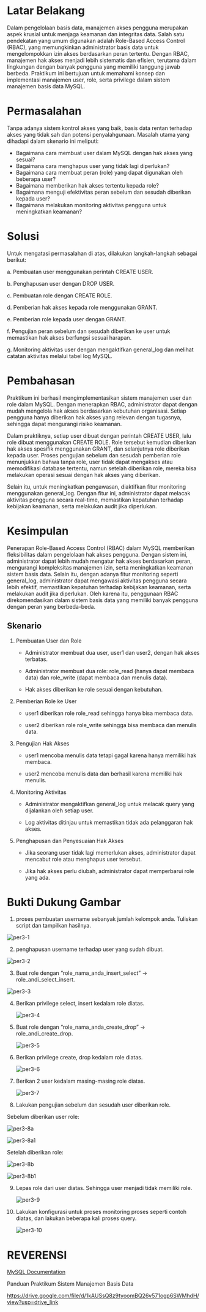 # Latar Belakang

Dalam pengelolaan basis data, manajemen akses pengguna merupakan aspek krusial untuk menjaga keamanan dan integritas data. Salah satu pendekatan yang umum digunakan adalah Role-Based Access Control (RBAC), yang memungkinkan administrator basis data untuk mengelompokkan izin akses berdasarkan peran tertentu. Dengan RBAC, manajemen hak akses menjadi lebih sistematis dan efisien, terutama dalam lingkungan dengan banyak pengguna yang memiliki tanggung jawab berbeda. Praktikum ini bertujuan untuk memahami konsep dan implementasi manajemen user, role, serta privilege dalam sistem manajemen basis data MySQL.

# Permasalahan
Tanpa adanya sistem kontrol akses yang baik, basis data rentan terhadap akses yang tidak sah dan potensi penyalahgunaan. Masalah utama yang dihadapi dalam skenario ini meliputi:

- Bagaimana cara membuat user dalam MySQL dengan hak akses yang sesuai?
- Bagaimana cara menghapus user yang tidak lagi diperlukan?
- Bagaimana cara membuat peran (role) yang dapat digunakan oleh beberapa user?
- Bagaimana memberikan hak akses tertentu kepada role?
- Bagaimana menguji efektivitas peran sebelum dan sesudah diberikan kepada user?
- Bagaimana melakukan monitoring aktivitas pengguna untuk meningkatkan keamanan?

# Solusi
Untuk mengatasi permasalahan di atas, dilakukan langkah-langkah sebagai berikut:

a. Pembuatan user menggunakan perintah CREATE USER.

b. Penghapusan user dengan DROP USER.

c. Pembuatan role dengan CREATE ROLE.

d. Pemberian hak akses kepada role menggunakan GRANT.

e. Pemberian role kepada user dengan GRANT.

f. Pengujian peran sebelum dan sesudah diberikan ke user untuk memastikan hak akses berfungsi sesuai harapan.

g. Monitoring aktivitas user dengan mengaktifkan general_log dan melihat catatan aktivitas melalui tabel log MySQL.

# Pembahasan
Praktikum ini berhasil mengimplementasikan sistem manajemen user dan role dalam MySQL. Dengan menerapkan RBAC, administrator dapat dengan mudah mengelola hak akses berdasarkan kebutuhan organisasi. Setiap pengguna hanya diberikan hak akses yang relevan dengan tugasnya, sehingga dapat mengurangi risiko keamanan.

Dalam praktiknya, setiap user dibuat dengan perintah CREATE USER, lalu role dibuat menggunakan CREATE ROLE. Role tersebut kemudian diberikan hak akses spesifik menggunakan GRANT, dan selanjutnya role diberikan kepada user. Proses pengujian sebelum dan sesudah pemberian role menunjukkan bahwa tanpa role, user tidak dapat mengakses atau memodifikasi database tertentu, namun setelah diberikan role, mereka bisa melakukan operasi sesuai dengan hak akses yang diberikan.

Selain itu, untuk meningkatkan pengawasan, diaktifkan fitur monitoring menggunakan general_log. Dengan fitur ini, administrator dapat melacak aktivitas pengguna secara real-time, memastikan kepatuhan terhadap kebijakan keamanan, serta melakukan audit jika diperlukan.

# Kesimpulan
Penerapan Role-Based Access Control (RBAC) dalam MySQL memberikan fleksibilitas dalam pengelolaan hak akses pengguna. Dengan sistem ini, administrator dapat lebih mudah mengatur hak akses berdasarkan peran, mengurangi kompleksitas manajemen izin, serta meningkatkan keamanan sistem basis data. Selain itu, dengan adanya fitur monitoring seperti general_log, administrator dapat mengawasi aktivitas pengguna secara lebih efektif, memastikan kepatuhan terhadap kebijakan keamanan, serta melakukan audit jika diperlukan. Oleh karena itu, penggunaan RBAC direkomendasikan dalam sistem basis data yang memiliki banyak pengguna dengan peran yang berbeda-beda.

## Skenario

1. Pembuatan User dan Role

    - Administrator membuat dua user, user1 dan user2, dengan hak akses terbatas.

    - Administrator membuat dua role: role_read (hanya dapat membaca data) dan role_write (dapat membaca dan menulis data).

    - Hak akses diberikan ke role sesuai dengan kebutuhan.

2. Pemberian Role ke User

    - user1 diberikan role role_read sehingga hanya bisa membaca data.

    - user2 diberikan role role_write sehingga bisa membaca dan menulis data.

3. Pengujian Hak Akses

    - user1 mencoba menulis data tetapi gagal karena hanya memiliki hak membaca.

    - user2 mencoba menulis data dan berhasil karena memiliki hak menulis.

4. Monitoring Aktivitas

    - Administrator mengaktifkan general_log untuk melacak query yang dijalankan oleh setiap user.

    - Log aktivitas ditinjau untuk memastikan tidak ada pelanggaran hak akses.

5. Penghapusan dan Penyesuaian Hak Akses

    - Jika seorang user tidak lagi memerlukan akses, administrator dapat mencabut role atau menghapus user tersebut.

    - Jika hak akses perlu diubah, administrator dapat memperbarui role yang ada.
  
# Bukti Dukung Gambar 
1.  proses pembuatan username sebanyak jumlah kelompok anda. Tuliskan script dan tampilkan hasilnya.
   
   ![per3-1](https://github.com/user-attachments/assets/9f388a57-99e2-4d5f-a9d5-a97df4255382)

2.  penghapusan username terhadap user yang sudah dibuat.

   ![per3-2](https://github.com/user-attachments/assets/8a973d56-7f8f-40f1-b810-c724cf08c1a9)

3.  Buat role dengan “role_nama_anda_insert_select” → role_andi_select_insert.

![per3-3](https://github.com/user-attachments/assets/cdd2fa54-dea2-4c25-b675-ca498d5e98a6)

4. Berikan privilege select, insert kedalam role diatas.

   ![per3-4](https://github.com/user-attachments/assets/5e0e8107-15b5-4b54-a21c-1fbe0cb46d73)

5. Buat role dengan “role_nama_anda_create_drop” → role_andi_create_drop.

   ![per3-5](https://github.com/user-attachments/assets/416cb8f2-c6fe-4c3b-8c0e-4ea1b5d2d505)

6. Berikan privilege create, drop kedalam role diatas.

   ![per3-6](https://github.com/user-attachments/assets/5f9fb7df-b3d0-4c38-8926-58c448e06979)

7. Berikan 2 user kedalam masing-masing role diatas.

   ![per3-7](https://github.com/user-attachments/assets/70bca215-d782-4885-b3bf-42a2bed0b7be)

8. Lakukan pengujian sebelum dan sesudah user diberikan role.
   
  Sebelum diberikan user role: 
  
   ![per3-8a](https://github.com/user-attachments/assets/2545f2cf-11a7-4a76-8a65-a2cd1f3fe16b)

   ![per3-8a1](https://github.com/user-attachments/assets/7d662e64-3322-4737-9561-52afdd51561b)
   
  Setelah diberikan role: 

  ![per3-8b](https://github.com/user-attachments/assets/c6d75431-0462-4af2-9d93-d5b87b4d89d1)

  ![per3-8b1](https://github.com/user-attachments/assets/e80899c6-70fb-4f72-b791-f3b1c7746619)

9. Lepas role dari user diatas. Sehingga user menjadi tidak memiliki role.

    ![per3-9](https://github.com/user-attachments/assets/017d5016-bf71-41a7-a02a-26ecaa9e1bb0)

10. Lakukan konfigurasi untuk proses monitoring proses seperti contoh diatas, dan lakukan beberapa kali proses query.

    ![per3-10](https://github.com/user-attachments/assets/8dd26c39-0548-45b8-9a28-348cbb3f3aea)


# REVERENSI
[MySQL Documentation](https://dev.mysql.com/doc/)

Panduan Praktikum Sistem Manajemen Basis Data

https://drive.google.com/file/d/1kAUSsQ8z9tyoomBQ26v571ogp6SWMhdH/view?usp=drive_link




